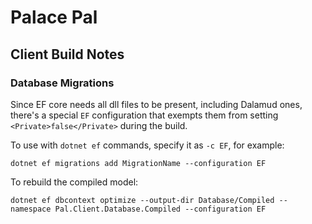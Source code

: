 ﻿# Palace Pal

## Client Build Notes

### Database Migrations

Since EF core needs all dll files to be present, including Dalamud ones,
there's a special `EF` configuration that exempts them from setting
`<Private>false</Private>` during the build.

To use with `dotnet ef` commands, specify it as `-c EF`, for example:

```shell
dotnet ef migrations add MigrationName --configuration EF
```

To rebuild the compiled model:
```shell
dotnet ef dbcontext optimize --output-dir Database/Compiled --namespace Pal.Client.Database.Compiled --configuration EF
```
